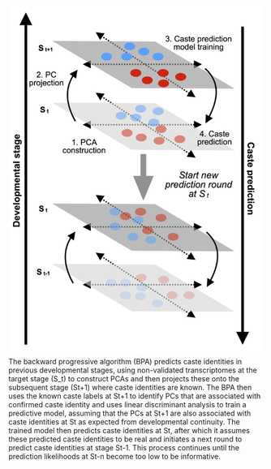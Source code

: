 <img src="BPA.png" width="512">
The backward progressive algorithm (BPA) predicts caste identities in previous developmental stages, using non-validated transcriptomes at the target stage (S_t) to construct PCAs and then projects these onto the subsequent stage (St+1) where caste identities are known. The BPA then uses the known caste labels at St+1 to identify PCs that are associated with confirmed caste identity and uses linear discriminant analysis to train a predictive model, assuming that the PCs at St+1 are also associated with caste identities at St as expected from developmental continuity. The trained model then predicts caste identities at St, after which it assumes these predicted caste identities to be real and initiates a next round to predict caste identities at stage St-1. This process continues until the prediction likelihoods at St-n become too low to be informative. 
